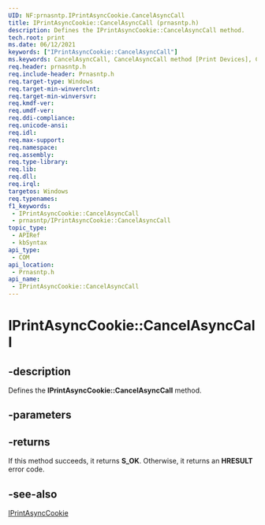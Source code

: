 ```yaml
---
UID: NF:prnasntp.IPrintAsyncCookie.CancelAsyncCall
title: IPrintAsyncCookie::CancelAsyncCall (prnasntp.h)
description: Defines the IPrintAsyncCookie::CancelAsyncCall method.
tech.root: print
ms.date: 06/12/2021
keywords: ["IPrintAsyncCookie::CancelAsyncCall"]
ms.keywords: CancelAsyncCall, CancelAsyncCall method [Print Devices], CancelAsyncCall method [Print Devices],IPrintAsyncCookie interface, IPrintAsyncCookie interface [Print Devices],CancelAsyncCall method, IPrintAsyncCookie.CancelAsyncCall, IPrintAsyncCookie::CancelAsyncCall, print.iprintasyncnotify_cancelasynccall, prnasntp/IPrintAsyncCookie::CancelAsyncCall
req.header: prnasntp.h
req.include-header: Prnasntp.h
req.target-type: Windows
req.target-min-winverclnt: 
req.target-min-winversvr: 
req.kmdf-ver: 
req.umdf-ver: 
req.ddi-compliance: 
req.unicode-ansi: 
req.idl: 
req.max-support: 
req.namespace: 
req.assembly: 
req.type-library: 
req.lib: 
req.dll: 
req.irql: 
targetos: Windows
req.typenames: 
f1_keywords:
 - IPrintAsyncCookie::CancelAsyncCall
 - prnasntp/IPrintAsyncCookie::CancelAsyncCall
topic_type:
 - APIRef
 - kbSyntax
api_type:
 - COM
api_location:
 - Prnasntp.h
api_name:
 - IPrintAsyncCookie::CancelAsyncCall
---
```


# IPrintAsyncCookie::CancelAsyncCall

## -description

Defines the **IPrintAsyncCookie::CancelAsyncCall** method.

## -parameters

## -returns

If this method succeeds, it returns **S_OK**. Otherwise, it returns an **HRESULT** error code.

## -see-also

[IPrintAsyncCookie](/windows-hardware/drivers/ddi/prnasntp/nn-prnasntp-iprintasynccookie)
